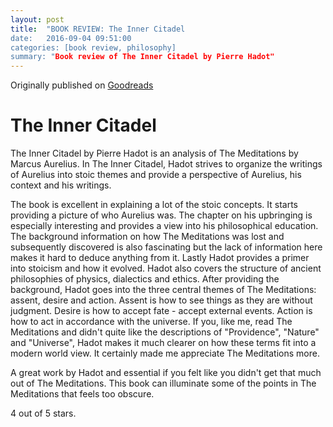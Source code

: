 ```yaml
---
layout: post
title:  "BOOK REVIEW: The Inner Citadel
date:   2016-09-04 09:51:00
categories: [book review, philosophy]
summary: "Book review of The Inner Citadel by Pierre Hadot"
---
```

Originally published on [Goodreads](https://www.goodreads.com/review/show/1119330686)

# The Inner Citadel
The Inner Citadel by Pierre Hadot is an analysis of The Meditations by Marcus Aurelius. In The Inner Citadel, Hadot strives to organize the writings of Aurelius into stoic themes and provide a perspective of Aurelius, his context and his writings.

The book is excellent in explaining a lot of the stoic concepts. It starts providing a picture of who Aurelius was. The chapter on his upbringing is especially interesting and provides a view into his philosophical education. The background information on how The Meditations was lost and subsequently discovered is also fascinating but the lack of information here makes it hard to deduce anything from it. Lastly Hadot provides a primer into stoicism and how it evolved. Hadot also covers the structure of ancient philosophies of physics, dialectics and ethics.
After providing the background, Hadot goes into the three central themes of The Meditations: assent, desire and action. Assent is how to see things as they are without judgment. Desire is how to accept fate - accept external events. Action is how to act in accordance with the universe.
If you, like me, read The Meditations and didn't quite like the descriptions of "Providence", "Nature" and "Universe", Hadot makes it much clearer on how these terms fit into a modern world view. It certainly made me appreciate The Meditations more.

A great work by Hadot and essential if you felt like you didn't get that much out of The Meditations. This book can illuminate some of the points in The Meditations that feels too obscure.

4 out of 5 stars.
